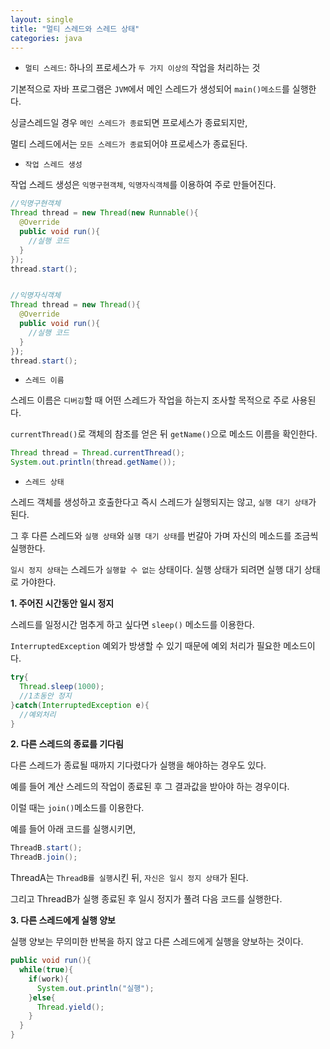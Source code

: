 ```yaml
---
layout: single
title: "멀티 스레드와 스레드 상태"
categories: java
---
```


- `멀티 스레드`: 하나의 프로세스가 `두 가지 이상의` 작업을 처리하는 것

기본적으로 자바 프로그램은 `JVM`에서 메인 스레드가 생성되어 `main()메소드`를 실행한다.

싱글스레드일 경우 `메인 스레드가 종료`되면 프로세스가 종료되지만,

멀티 스레드에서는 `모든 스레드가 종료`되어야 프로세스가 종료된다.

- `작업 스레드 생성`

작업 스레드 생성은 `익명구현객체`, `익명자식객체`를 이용하여 주로 만들어진다.

```java
//익명구현객체
Thread thread = new Thread(new Runnable(){
  @Override
  public void run(){
    //실행 코드
  }
});
thread.start();


//익명자식객체
Thread thread = new Thread(){
  @Override
  public void run(){
    //실행 코드
  }
});
thread.start();
```

- `스레드 이름`

스레드 이름은 `디버깅`할 때 어떤 스레드가 작업을 하는지 조사할 목적으로 주로 사용된다.

`currentThread()`로 객체의 참조를 얻은 뒤 `getName()`으로 메소드 이름을 확인한다.

```java
Thread thread = Thread.currentThread();
System.out.println(thread.getName());
```

- `스레드 상태`

스레드 객체를 생성하고 호출한다고 즉시 스레드가 실행되지는 않고, `실행 대기 상태`가 된다.

그 후 다른 스레드와 `실행 상태`와 `실행 대기 상태`를 번갈아 가며 자신의 메소드를 조금씩 실행한다.

`일시 정지 상태`는 스레드가 `실행할 수 없는` 상태이다. 실행 상태가 되려면 실행 대기 상태로 가야한다.

**1. 주어진 시간동안 일시 정지**

스레드를 일정시간 멈추게 하고 싶다면 `sleep()` 메소드를 이용한다.

`InterruptedException` 예외가 방생할 수 있기 때문에 예외 처리가 필요한 메소드이다.

```java
try{
  Thread.sleep(1000);
  //1초동안 정지
}catch(InterruptedException e){
  //예외처리
}
```

**2. 다른 스레드의 종료를 기다림**

다른 스레드가 종료될 때까지 기다렸다가 실행을 해야하는 경우도 있다.

예를 들어 계산 스레드의 작업이 종료된 후 그 결과값을 받아야 하는 경우이다.

이럴 때는 `join()`메소드를 이용한다.

예를 들어 아래 코드를 실행시키면,

```java
ThreadB.start();
ThreadB.join();
```

ThreadA는 `ThreadB를 실행`시킨 뒤, `자신은 일시 정지 상태`가 된다.

그리고 ThreadB가 실행 종료된 후 일시 정지가 풀려 다음 코드를 실행한다.

**3. 다른 스레드에게 실행 양보**

실행 양보는 무의미한 반복을 하지 않고 다른 스레드에게 실행을 양보하는 것이다.

```java
public void run(){
  while(true){
    if(work){
      System.out.println("실행");
    }else{
      Thread.yield();
    }
  }
}
```




